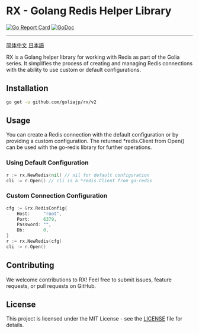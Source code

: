 # RX - Golang Redis Helper Library

[![Go Report Card](https://goreportcard.com/badge/github.com/goliajp/rx)](https://goreportcard.com/report/github.com/goliajp/rx)
[![GoDoc](https://pkg.go.dev/badge/github.com/goliajp/rx)](https://pkg.go.dev/github.com/goliajp/rx)

---
[简体中文](README_CN.md)
[日本語](README_JP.md)

RX is a Golang helper library for working with Redis as part of the Golia series. It simplifies the process of creating and managing Redis connections with the ability to use custom or default configurations.

## Installation

```sh
go get -u github.com/goliajp/rx/v2
```

## Usage
You can create a Redis connection with the default configuration or by providing a custom configuration. The returned *redis.Client from Open() can be used with the go-redis library for further operations.

### Using Default Configuration
```go
r := rx.NewRedis(nil) // nil for default configuration
cli := r.Open() // cli is a *redis.Client from go-redis
```

### Custom Connection Configuration
```go
cfg := &rx.RedisConfig{
    Host:     "root",
    Port:     6379,
    Password: "",
    Db:       0,
}
r := rx.NewRedis(cfg)
cli := r.Open()
```

## Contributing
We welcome contributions to RX! Feel free to submit issues, feature requests, or pull requests on GitHub.

## License
This project is licensed under the MIT License - see the [LICENSE](LICENSE) file for details.
